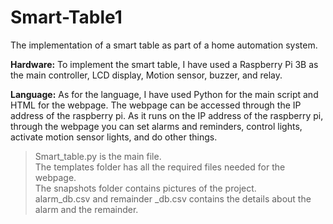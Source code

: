 # Smart-Table1
The implementation of a smart table as part of a home automation system.

**Hardware:**
To implement the smart table, I have used a Raspberry Pi 3B as the main controller, LCD display, Motion sensor, buzzer, and relay.

**Language:**
As for the language, I have used Python for the main script and HTML for the webpage. The webpage can be accessed through the IP address of the raspberry pi. As it runs on the IP address of the raspberry pi, through the webpage you can set alarms and reminders, control lights, activate motion sensor lights, and do other things.

> Smart_table.py is the main file.<br>
> The templates folder has all the required files needed for the webpage.<br>
> The snapshots folder contains pictures of the project.<br>
> alarm_db.csv and remainder _db.csv contains the details about the alarm and the remainder.
